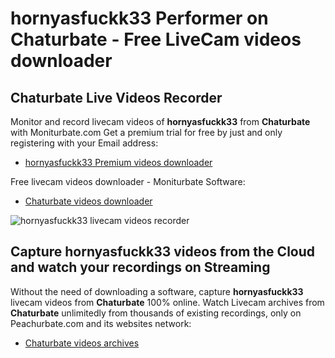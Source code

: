 # hornyasfuckk33 Performer on Chaturbate - Free LiveCam videos downloader

## Chaturbate Live Videos Recorder

Monitor and record livecam videos of **hornyasfuckk33** from **Chaturbate** with Moniturbate.com
Get a premium trial for free by just and only registering with your Email address:
* [hornyasfuckk33 Premium videos downloader](https://moniturbate.com/request-demo-licence-key.html)

Free livecam videos downloader - Moniturbate Software:
* [Chaturbate videos downloader](https://moniturbate.com/moniturbate-download-software.html)

![hornyasfuckk33 livecam videos recorder](https://peachurnet.com/templates/moniturbate-software.png)


## Capture hornyasfuckk33 videos from the Cloud and watch your recordings on Streaming

Without the need of downloading a software, capture **hornyasfuckk33** livecam videos from **Chaturbate** 100% online.
Watch Livecam archives from **Chaturbate** unlimitedly from thousands of existing recordings, only on Peachurbate.com and its websites network:
* [Chaturbate videos archives](https://peachurnet.com/)